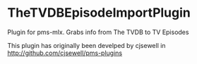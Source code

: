 TheTVDBEpisodeImportPlugin
===========

Plugin for pms-mlx. Grabs info from The TVDB to TV Episodes

This plugin has originally been develped by cjsewell in http://github.com/cjsewell/pms-plugins
